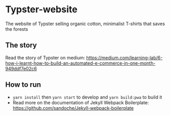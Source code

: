 # Typster-website
The website of Typster selling organic cotton, minimalist T-shirts that saves the forests

## The story
Read the story of Typster on medium: https://medium.com/learning-lab/6-how-i-learnt-how-to-build-an-automated-e-commerce-in-one-month-949ddf7e02c6

## How to run
* `yarn install` then `yarn start` to develop and `yarn build:pwa` to build it 
* Read more on the documentation of Jekyll Webpack Boilerplate: https://github.com/sandoche/Jekyll-webpack-boilerplate
